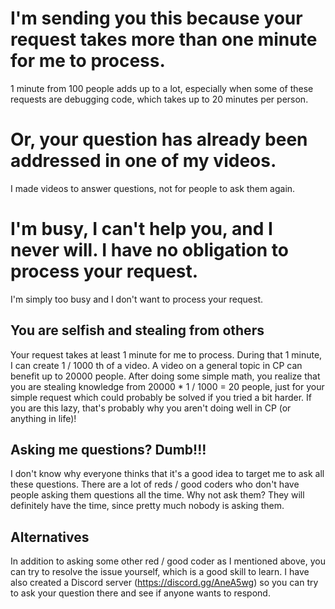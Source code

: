 # I'm sending you this because your request takes more than one minute for me to process.

1 minute from 100 people adds up to a lot, especially when some of these requests are debugging code, which takes up to 20 minutes per person.

# Or, your question has already been addressed in one of my videos.

I made videos to answer questions, not for people to ask them again.

# I'm busy, I can't help you, and I never will. I have no obligation to process your request.

I'm simply too busy and I don't want to process your request.

## You are selfish and stealing from others

Your request takes at least 1 minute for me to process. During that 1 minute, I can create 1 / 1000 th of a video. A video on a general topic in CP can benefit up to 20000 people. After doing some simple math, you realize that you are stealing knowledge from 20000 * 1 / 1000 = 20 people, just for your simple request which could probably be solved if you tried a bit harder. If you are this lazy, that's probably why you aren't doing well in CP (or anything in life)!

## Asking me questions? Dumb!!!

I don't know why everyone thinks that it's a good idea to target me to ask all these questions. There are a lot of reds / good coders who don't have people asking them questions all the time. Why not ask them? They will definitely have the time, since pretty much nobody is asking them.

## Alternatives

In addition to asking some other red / good coder as I mentioned above, you can try to resolve the issue yourself, which is a good skill to learn. I have also created a Discord server (https://discord.gg/AneA5wg) so you can try to ask your question there and see if anyone wants to respond.
